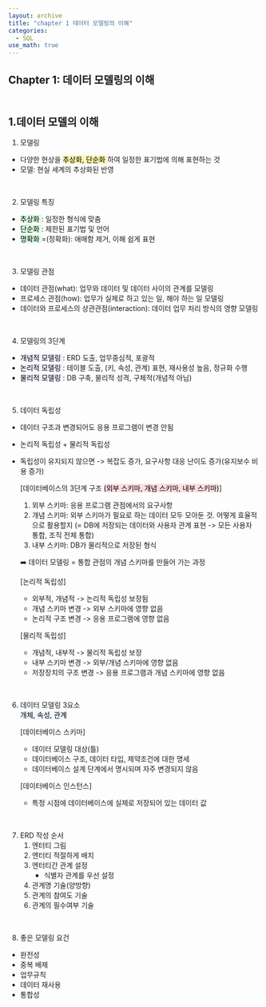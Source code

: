 ```yaml
---
layout: archive
title: "chapter 1 데이터 모델링의 이해"
categories:
  - SQL
use_math: true
---
```


## Chapter 1: 데이터 모델링의 이해  

<br>1.데이터 모델의 이해
----------------------
1. 모델링
- 다양한 현상을 <mark style='background-color: #fff5b1'> 추상화, 단순화 </mark>하여 일정한 표기법에 의해 표현하는 것
- 모델: 현실 세계의 추상화된 반영

<br>

2. 모델링 특징
- <mark style='background-color: #dcffe4'> 추상화 </mark>: 일정한 형식에 맞춤
- <mark style='background-color: #dcffe4'> 단순화 </mark>: 제한된 표기법 및 언어
- <mark style='background-color: #dcffe4'> 명확화 </mark>=(정확화): 애매함 제거, 이해 쉽게 표현

<br>

3. 모델링 관점
- 데이터 관점(what): 업무와 데이터 및 데이터 사이의 관계를 모델링
- 프로세스 관점(how): 업무가 실제로 하고 있는 일, 해야 하는 일 모델링
- 데이터와 프로세스의 상관관점(interaction): 데이터 업무 처리 방식의 영향 모델링

<br>

4. 모델링의 3단계
- <mark style='background-color: #f5f0ff'> 개념적 모델링 </mark>: ERD 도출, 업무중심적, 포괄적
- <mark style='background-color: #f5f0ff'> 논리적 모델링 </mark>: 테이블 도출, (키, 속성, 관계) 표현, 재사용성 높음, 정규화 수행
- <mark style='background-color: #f5f0ff'> 물리적 모델링 </mark>: DB 구축, 물리적 성격, 구체적(개념적 아님)

<br>

5. 데이터 독립성
- 데이터 구조과 변경되어도 응용 프로그램이 변경 안됨
- 논리적 독립성 + 물리적 독립성
- 독립성이 유지되지 않으면 -> 복잡도 증가, 요구사항 대응 난이도 증가(유지보수 비용 증가)

    [데이터베이스의 3단계 구조 <mark style='background-color: #ffdce0'>(외부 스키마, 개념 스키마, 내부 스키마)</mark>]
    1. 외부 스키마: 응용 프로그램 관점에서의 요구사항
    2. 개념 스키마: 외부 스키마가 필요로 하는 데이터 모두 모아둔 것. 어떻게 효율적으로 활용할지 (= DB에 저장되는 데이터와 사용자 관계 표현 -> 모든 사용자 통합, 조직 전체 통합)
    3. 내부 스키마: DB가 물리적으로 저장된 형식

    :arrow_right: 데이터 모델링 = 통합 관점의 개념 스키마를 만들어 가는 과정

    [논리적 독립성]
    - 외부적, 개념적 -> 논리적 독립성 보장됨
    - 개념 스키마 변경 -> 외부 스키마에 영향 없음
    - 논리적 구조 변경 -> 응용 프로그램에 영향 없음

    [물리적 독립성]
    - 개념적, 내부적 -> 물리적 독립성 보장
    - 내부 스키마 변경 -> 외부/개념 스키마에 영향 없음
    - 저장장치의 구조 변경 -> 응용 프로그램과 개념 스키마에 영향 없음

<br>

6. 데이터 모델링 3요소  
<mark style='background-color: #f1f8ff'>개체, 속성, 관계</mark>

    [데이터베이스 스키마]
    - 데이터 모델링 대상(틀)
    - 데이터베이스 구조, 데이터 타입, 제약조건에 대한 명세
    - 데이터베이스 설계 단계에서 명시되며 자주 변경되지 않음

    [데이터베이스 인스턴스]
    - 특정 시점에 데이터베이스에 실제로 저장되어 있는 데이터 값
<br>

7. ERD 작성 순서  
    1. 엔터티 그림
    2. 엔터티 적절하게 배치
    3. 엔터티간 관계 설정
        - 식별자 관계를 우선 설정
    4. 관계명 기술(양방향)
    5. 관계의 참여도 기술
    6. 관계의 필수여부 기술

<br>

8. 좋은 모델링 요건  
- 완전성
- 중복 배제
- 업무규칙
- 데이터 재사용
- 통합성

